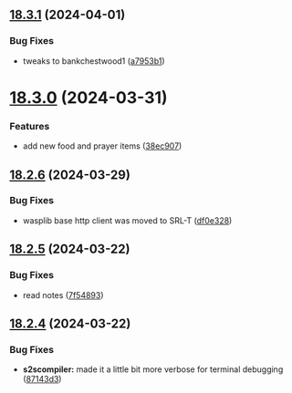 ## [18.3.1](https://github.com/Torwent/WaspLib/compare/v18.3.0...v18.3.1) (2024-04-01)


### Bug Fixes

* tweaks to bankchestwood1 ([a7953b1](https://github.com/Torwent/WaspLib/commit/a7953b1a3c87a4503a16e8f4184c1af6558bf9d8))



# [18.3.0](https://github.com/Torwent/WaspLib/compare/v18.2.6...v18.3.0) (2024-03-31)


### Features

* add new food and prayer items ([38ec907](https://github.com/Torwent/WaspLib/commit/38ec90718396b15b479b9918da7c336d3586bb4a))



## [18.2.6](https://github.com/Torwent/WaspLib/compare/v18.2.5...v18.2.6) (2024-03-29)


### Bug Fixes

* wasplib base http client was moved to SRL-T ([df0e328](https://github.com/Torwent/WaspLib/commit/df0e32816b65acbf948607596a00c84520c5a0d6))



## [18.2.5](https://github.com/Torwent/WaspLib/compare/v18.2.4...v18.2.5) (2024-03-22)


### Bug Fixes

* read notes ([7f54893](https://github.com/Torwent/WaspLib/commit/7f54893f5b53b2b21f8ac209adc9d91c005f19cb))



## [18.2.4](https://github.com/Torwent/WaspLib/compare/v18.2.3...v18.2.4) (2024-03-22)


### Bug Fixes

* **s2scompiler:** made it a little bit more verbose for terminal debugging ([87143d3](https://github.com/Torwent/WaspLib/commit/87143d329af468885d6ceff12ca509c84dfc5144))



